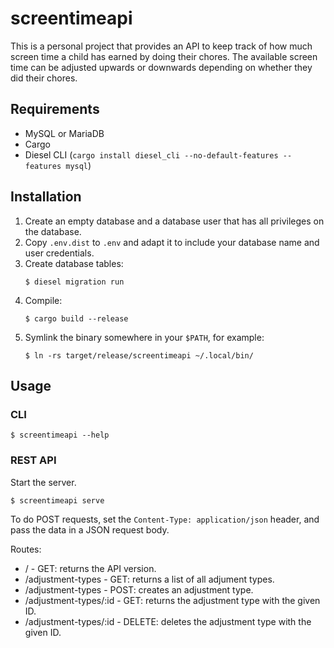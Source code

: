 screentimeapi
=============

This is a personal project that provides an API to keep track of how much
screen time a child has earned by doing their chores. The available screen time
can be adjusted upwards or downwards depending on whether they did their chores.

Requirements
------------

* MySQL or MariaDB
* Cargo
* Diesel CLI (`cargo install diesel_cli --no-default-features --features mysql`)


Installation
------------

1. Create an empty database and a database user that has all privileges on the
   database.
1. Copy `.env.dist` to `.env` and adapt it to include your database name and
   user credentials.
1. Create database tables:
    ```
    $ diesel migration run
    ```
1. Compile:
    ```
    $ cargo build --release
    ```
1. Symlink the binary somewhere in your `$PATH`, for example:
    ```
    $ ln -rs target/release/screentimeapi ~/.local/bin/
    ```


Usage
-----

### CLI

```
$ screentimeapi --help
```

### REST API

Start the server.
```
$ screentimeapi serve
```

To do POST requests, set the `Content-Type: application/json` header, and pass
the data in a JSON request body.

Routes:
- / - GET: returns the API version.
- /adjustment-types - GET: returns a list of all adjument types.
- /adjustment-types - POST: creates an adjustment type.
- /adjustment-types/:id - GET: returns the adjustment type with the given ID.
- /adjustment-types/:id - DELETE: deletes the adjustment type with the given ID.
